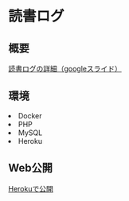 # 読書ログ
<h2>概要</h2>
<a href="https://docs.google.com/presentation/d/1OwcqiXemPd01-0eZrRa48asQI-p_vSh6aYinvncNrxc/edit?usp=sharing" target="_blank">読書ログの詳細（googleスライド）</a>

<h2>環境</h2>
<li>Docker</li>
<li>PHP</li>
<li>MySQL</li>
<li>Heroku</li>

<h2>Web公開</h2>
<a href="https://infinite-caverns-28038.herokuapp.com/"
  target="_blank">Herokuで公開</a>
